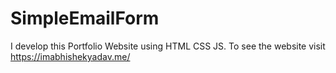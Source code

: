 # SimpleEmailForm
I develop this Portfolio Website using HTML CSS JS. To see the website visit https://imabhishekyadav.me/

